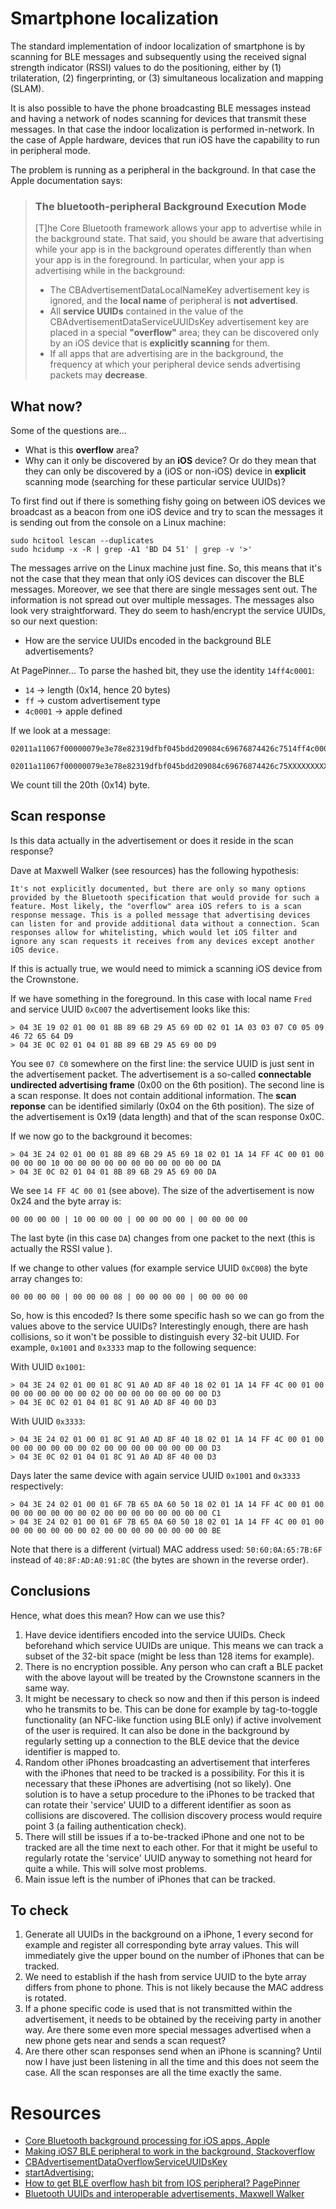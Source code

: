 # Smartphone localization

The standard implementation of indoor localization of smartphone is by scanning for BLE messages and subsequently using the received signal strength indicator (RSSI) values to do the positioning, either by (1) trilateration, (2) fingerprinting, or (3) simultaneous localization and mapping (SLAM).

It is also possible to have the phone broadcasting BLE messages instead and having a network of nodes scanning for devices that transmit these messages. In that case the indoor localization is performed in-network. In the case of Apple hardware, devices that run iOS have the capability to run in peripheral mode.

The problem is running as a peripheral in the background. In that case the Apple documentation says:

> ### The bluetooth-peripheral Background Execution Mode
>
>[T]he Core Bluetooth framework allows your app to advertise while in the background state. That said, you should be aware that advertising while your app is in the background operates differently than when your app is in the foreground. In particular, when your app is advertising while in the background:
> 
>* The CBAdvertisementDataLocalNameKey advertisement key is ignored, and the **local name** of peripheral is **not advertised**.
>* All **service UUIDs** contained in the value of the CBAdvertisementDataServiceUUIDsKey advertisement key are placed in a special **"overflow"** area; they can be discovered only by an iOS device that is **explicitly scanning** for them.
>* If all apps that are advertising are in the background, the frequency at which your peripheral device sends advertising packets may **decrease**.

## What now?

Some of the questions are... 

* What is this **overflow** area? 
* Why can it only be discovered by an **iOS** device? Or do they mean that they can only be discovered by a (iOS or non-iOS) device in **explicit** scanning mode (searching for these particular service UUIDs)?

To first find out if there is something fishy going on between iOS devices we broadcast as a beacon from one iOS device and try to scan the messages it is sending out from the console on a Linux machine:

    sudo hcitool lescan --duplicates
    sudo hcidump -x -R | grep -A1 'BD D4 51' | grep -v '>'

The messages arrive on the Linux machine just fine. So, this means that it's not the case that they mean that only iOS devices can discover the BLE messages. Moreover, we see that there are single messages sent out. The information is not spread out over multiple messages. The messages also look very straightforward. They do seem to hash/encrypt the service UUIDs, so our next question:

* How are the service UUIDs encoded in the background BLE advertisements?

At PagePinner... To parse the hashed bit, they use the identity `14ff4c0001`:

* `14`     -> length (0x14, hence 20 bytes)
* `ff`     -> custom advertisement type
* `4c0001` -> apple defined

If we look at a message:

    02011a11067f00000079e3e78e82319dfbf045bdd209084c69676874426c7514ff4c00010000000000000000000000000000000200000000000000000000

    02011a11067f00000079e3e78e82319dfbf045bdd209084c69676874426c75XXXXXXXXXX0102030405060708090a0b0c0d0e0f1011121314000000000000

We count till the 20th (0x14) byte.

## Scan response

Is this data actually in the advertisement or does it reside in the scan response? 

Dave at Maxwell Walker (see resources) has the following hypothesis:

    It's not explicitly documented, but there are only so many options provided by the Bluetooth specification that would provide for such a feature. Most likely, the "overflow" area iOS refers to is a scan response message. This is a polled message that advertising devices can listen for and provide additional data without a connection. Scan responses allow for whitelisting, which would let iOS filter and ignore any scan requests it receives from any devices except another iOS device.

If this is actually true, we would need to mimick a scanning iOS device from the Crownstone. 

If we have something in the foreground. In this case with local name `Fred` and service UUID `0xC007` the advertisement looks like this:

    > 04 3E 19 02 01 00 01 8B 89 6B 29 A5 69 0D 02 01 1A 03 03 07 C0 05 09 46 72 65 64 D9 
    > 04 3E 0C 02 01 04 01 8B 89 6B 29 A5 69 00 D9 

You see `07 C0` somewhere on the first line: the service UUID is just sent in the advertisement packet. 
The advertisement is a so-called **connectable undirected advertising frame** (0x00 on the 6th position).
The second line is a scan response. It does not contain additional information.
The **scan reponse** can be identified similarly (0x04 on the 6th position). 
The size of the advertisement is 0x19 (data length) and that of the scan response 0x0C.

If we now go to the background it becomes:

    > 04 3E 24 02 01 00 01 8B 89 6B 29 A5 69 18 02 01 1A 14 FF 4C 00 01 00 00 00 00 10 00 00 00 00 00 00 00 00 00 00 00 DA 
    > 04 3E 0C 02 01 04 01 8B 89 6B 29 A5 69 00 DA 

We see `14 FF 4C 00 01` (see above). The size of the advertisement is now 0x24 and the byte array is:

    00 00 00 00 | 10 00 00 00 | 00 00 00 00 | 00 00 00 00

The last byte (in this case `DA`) changes from one packet to the next (this is actually the RSSI value
).

If we change to other values (for example service UUID `0xC008`) the byte array changes to:

    00 00 00 00 | 00 00 00 08 | 00 00 00 00 | 00 00 00 00

So, how is this encoded? Is there some specific hash so we can go from the values above to the service UUIDs? 
Interestingly enough, there are hash collisions, so it won't be possible to distinguish every 32-bit UUID. For 
example, `0x1001` and `0x3333` map to the following sequence:

With UUID `0x1001`:

    > 04 3E 24 02 01 00 01 8C 91 A0 AD 8F 40 18 02 01 1A 14 FF 4C 00 01 00 00 00 00 00 00 00 02 00 00 00 00 00 00 00 00 D3 
    > 04 3E 0C 02 01 04 01 8C 91 A0 AD 8F 40 00 D3 

With UUID `0x3333`:

    > 04 3E 24 02 01 00 01 8C 91 A0 AD 8F 40 18 02 01 1A 14 FF 4C 00 01 00 00 00 00 00 00 00 02 00 00 00 00 00 00 00 00 D3 
    > 04 3E 0C 02 01 04 01 8C 91 A0 AD 8F 40 00 D3 

Days later the same device with again service UUID `0x1001` and `0x3333` respectively:

    > 04 3E 24 02 01 00 01 6F 7B 65 0A 60 50 18 02 01 1A 14 FF 4C 00 01 00 00 00 00 00 00 00 02 00 00 00 00 00 00 00 00 C1 
    > 04 3E 24 02 01 00 01 6F 7B 65 0A 60 50 18 02 01 1A 14 FF 4C 00 01 00 00 00 00 00 00 00 02 00 00 00 00 00 00 00 00 BE 

Note that there is a different (virtual) MAC address used: `50:60:0A:65:7B:6F` instead of `40:8F:AD:A0:91:8C` (the bytes
are shown in the reverse order).

## Conclusions

Hence, what does this mean? How can we use this?

1. Have device identifiers encoded into the service UUIDs. Check beforehand which service UUIDs are unique. This means
we can track a subset of the 32-bit space (might be less than 128 items for example). 
2. There is no encryption possible. Any person who can craft a BLE packet with the above layout will be treated by
the Crownstone scanners in the same way.
3. It might be necessary to check so now and then if this person is indeed who he transmits to be. This can be done
for example by tag-to-toggle functionality (an NFC-like function using BLE only) if active involvement of the user
is required. It can also be done in the background by regularly setting up a connection to the BLE device that the 
device identifier is mapped to. 
4. Random other iPhones broadcasting an advertisement that interferes with the iPhones that need to be tracked is a
possibility. For this it is necessary that these iPhones are advertising (not so likely). One solution is to have a
setup procedure to the iPhones to be tracked that can rotate their 'service' UUID to a different identifier as soon
as collisions are discovered. The collision discovery process would require point 3 (a failing authentication check).
5. There will still be issues if a to-be-tracked iPhone and one not to be tracked are all the time next to each other.
For that it might be useful to regularly rotate the 'service' UUID anyway to something not heard for quite a while. 
This will solve most problems.
6. Main issue left is the number of iPhones that can be tracked.

## To check

1. Generate all UUIDs in the background on a iPhone, 1 every second for example and register all corresponding byte 
array values. This will immediately give the upper bound on the number of iPhones that can be tracked.
2. We need to establish if the hash from service UUID to the byte array differs from phone to phone. This is not likely
because the MAC address is rotated. 
3. If a phone specific code is used that is not transmitted within the advertisement, it needs to be obtained by the 
receiving party in another way. Are there some even more special messages advertised when a new phone gets near and 
sends a scan request?
4. Are there other scan responses send when an iPhone is scanning? Until now I have just been listening in all the 
time and this does not seem the case. All the scan responses are all the time exactly the same.


# Resources

* [Core Bluetooth background processing for iOS apps, Apple](https://developer.apple.com/library/content/documentation/NetworkingInternetWeb/Conceptual/CoreBluetooth_concepts/CoreBluetoothBackgroundProcessingForIOSApps/PerformingTasksWhileYourAppIsInTheBackground.html)
* [Making iOS7 BLE peripheral to work in the background, Stackoverflow](https://stackoverflow.com/questions/20915249/making-ios7-ble-peripheral-to-work-in-background)
* [CBAdvertisementDataOverflowServiceUUIDsKey](https://developer.apple.com/documentation/corebluetooth/cbadvertisementdataoverflowserviceuuidskey?language=objc)
* [startAdvertising:](https://developer.apple.com/documentation/corebluetooth/cbperipheralmanager/1393252-startadvertising?language=objc)
* [How to get BLE overflow hash bit from IOS peripheral? PagePinner](http://www.pagepinner.com/2014/04/how-to-get-ble-overflow-hash-bit-from.html)
* [Bluetooth UUIDs and interoperable advertisements, Maxwell Walker](http://www.maxwellwalker.com/s/post/1786/2016/01/04/bluetooth-uuids-and-interoperable-advertisements.html)
